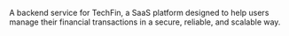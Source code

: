 A backend service for TechFin, a SaaS platform designed to help users manage
their financial transactions in a secure, reliable, and scalable way.